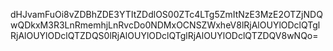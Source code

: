 dHJvamFuOi8vZDBhZDE3YTItZDdlOS00ZTc4LTg5ZmItNzE3MzE2OTZjNDQwQDkxM3R3LnRmemhjLnRvcDo0NDMxOCNSZWxheV8lRjAlOUYlODclQTglRjAlOUYlODclQTZDQS0lRjAlOUYlODclQTglRjAlOUYlODclQTZDQV8wNQo=